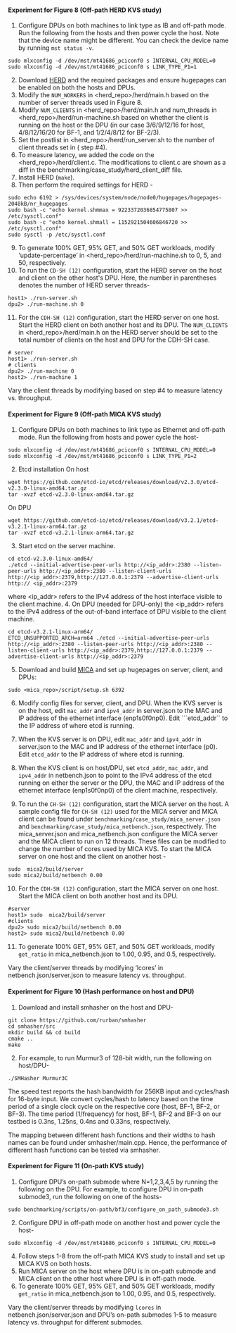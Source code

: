 #### Experiment for Figure 8 (Off-path HERD KVS study)

1.	Configure DPUs on both machines to link type as IB and off-path mode. Run the following from the hosts and then power cycle the host. Note that the device name might be different. You can check the device name by running ```mst status -v```.
```
sudo mlxconfig -d /dev/mst/mt41686_pciconf0 s INTERNAL_CPU_MODEL=0  
sudo mlxconfig -d /dev/mst/mt41686_pciconf0 s LINK_TYPE_P1=1
```

2.	Download [HERD](https://github.com/efficient/rdma_bench) and the required packages and ensure hugepages can be enabled on both the hosts and DPUs.
3.	Modify the ```NUM_WORKERS``` in <herd_repo>/herd/main.h based on the number of server threads used in Figure 8.
4.	Modify ```NUM_CLIENTS``` in <herd_repo>/herd/main.h and num_threads in <herd_repo>/herd/run-machine.sh based on whether the client is running on the host or the DPU (in our case 3/6/9/12/16 for host, 4/8/12/16/20 for BF-1, and 1/2/4/8/12 for BF-2/3).
5.	Set the postlist in <herd_repo>/herd/run_server.sh to the number of client threads set in ( step #4).
6.	To measure latency, we added the code on the <herd_repo>/herd/client.c. The modifications to client.c are shown as a diff in the benchmarking/case_study/herd_client_diff file.
7.	Install HERD (```make```).
8.	Then perform the required settings for HERD -
```
sudo echo 6192 > /sys/devices/system/node/node0/hugepages/hugepages-2048kB/nr_hugepages
sudo bash -c "echo kernel.shmmax = 9223372036854775807 >> /etc/sysctl.conf"
sudo bash -c "echo kernel.shmall = 1152921504606846720 >> /etc/sysctl.conf"
sudo sysctl -p /etc/sysctl.conf
```
9.	To generate 100% GET, 95% GET, and 50% GET workloads, modify ‘update-percentage’ in <herd_repo>/herd/run-machine.sh to 0, 5, and 50, respectively.
10.	To run the ```CD-SH (12)``` configuration, start the HERD server on the host and client on the other host's DPU. Here, the number in parentheses denotes the number of HERD server threads-
```
host1> ./run-server.sh
dpu2> ./run-machine.sh 0
```

11. For the ```CDH-SH (12)``` configuration, start the HERD server on one host. Start the HERD client on both another host and its DPU. The ```NUM_CLIENTS``` in <herd_repo>/herd/main.h on the HERD server should be set to the total number of clients on the host and DPU for the CDH-SH case.
```
# server
host1> ./run-server.sh
# clients
dpu2> ./run-machine 0
host2> ./run-machine 1
```

Vary the client threads by modifying based on step #4 to measure latency vs. throughput.

#### Experiment for Figure 9 (Off-path MICA KVS study)

1.	Configure DPUs on both machines to link type as Ethernet and off-path mode. Run the following from hosts and power cycle the host-
```
sudo mlxconfig -d /dev/mst/mt41686_pciconf0 s INTERNAL_CPU_MODEL=0  
sudo mlxconfig -d /dev/mst/mt41686_pciconf0 s LINK_TYPE_P1=2
```
2.	Etcd installation
On host
```
wget https://github.com/etcd-io/etcd/releases/download/v2.3.0/etcd-v2.3.0-linux-amd64.tar.gz
tar -xvzf etcd-v2.3.0-linux-amd64.tar.gz
```
On DPU
```
wget https://github.com/etcd-io/etcd/releases/download/v3.2.1/etcd-v3.2.1-linux-arm64.tar.gz 
tar -xvzf etcd-v3.2.1-linux-arm64.tar.gz
```
3.	Start etcd on the server machine.
```
cd etcd-v2.3.0-linux-amd64/
./etcd --initial-advertise-peer-urls http://<ip_addr>:2380 --listen-peer-urls http://<ip_addr>:2380 --listen-client-urls http://<ip_addr>:2379,http://127.0.0.1:2379 --advertise-client-urls http:// <ip_addr>:2379
```
where <ip_addr> refers to the IPv4 address of the host interface visible to the client machine.
4. On DPU (needed for DPU-only) the <ip_addr> refers to the IPv4 address of the out-of-band interface of DPU visible to the client machine.
```
cd etcd-v3.2.1-linux-arm64/
ETCD_UNSUPPORTED_ARCH=arm64 ./etcd --initial-advertise-peer-urls http://<ip_addr>:2380 --listen-peer-urls http://<ip_addr>:2380 --listen-client-urls http://<ip_addr>:2379,http://127.0.0.1:2379 --advertise-client-urls http://<ip_addr>:2379
```
5.	Download and build [MICA](https://github.com/efficient/mica2) and set up hugepages on server, client, and DPUs:
```
sudo <mica_repo>/script/setup.sh 6392
```
6.	Modify config files for server, client, and DPU. When the KVS server is on the host, edit ```mac_addr``` and ```ipv4_addr``` in server.json to the MAC and IP address of the ethernet interface (enp1s0f0np0). Edit ```etcd_addr`` to the IP address of where etcd is running.

7. When the KVS server is on DPU, edit ```mac_addr``` and ```ipv4_addr``` in server.json to the MAC and IP address of the ethernet interface (p0). Edit ```etcd_addr``` to the IP address of where etcd is running.
    
8. When the KVS client is on host/DPU, set ```etcd_addr```, ```mac_addr```, and ```ipv4_addr``` in netbench.json to point to the IPv4 address of the etcd running on either the server or the DPU, the MAC and IP address of the ethernet interface (enp1s0f0np0) of the client machine, respectively.

9.	To run the ```CH-SH (12)``` configuration, start the MICA server on the host. A sample config file for ```CH-SH (12)``` used for the MICA server and MICA client can be found under ```benchmarking/case_study/mica_server.json``` and ```benchmarking/case_study/mica_netbench.json```, respectively. The mica_server.json and mica_netbench.json configure the MICA server and the MICA client to run on 12 threads. These files can be modified to change the number of cores used by MICA KVS. To start the MICA server on one host and the client on another host -
```
sudo  mica2/build/server
sudo mica2/build/netbench 0.00
```
10. For the ```CDH-SH (12)``` configuration, start the MICA server on one host. Start the MICA client on both another host and its DPU.
```
#server
host1> sudo  mica2/build/server
#clients
dpu2> sudo mica2/build/netbench 0.00
host2> sudo mica2/build/netbench 0.00
```
11.	To generate 100% GET, 95% GET, and 50% GET workloads, modify ```get_ratio``` in mica_netbench.json to 1.00, 0.95, and 0.5, respectively.

Vary the client/server threads by modifying ‘lcores’ in netbench.json/server.json to measure latency vs. throughput.

#### Experiment for Figure 10 (Hash performance on host and DPU)
1.	Download and install smhasher on the host and DPU-
```
git clone https://github.com/rurban/smhasher
cd smhasher/src
mkdir build && cd build
cmake ..
make
```
2.	For example, to run Murmur3 of 128-bit width, run the following on host/DPU-
```
./SMHasher Murmur3C
```

The speed test reports the hash bandwidth for 256KB input and cycles/hash for 16-byte input. We convert cycles/hash to latency based on the time period of a single clock cycle on the respective core (host, BF-1, BF-2, or BF-3). The time period (1/frequency) for host, BF-1, BF-2 and BF-3 on our testbed is 0.3ns, 1.25ns, 0.4ns and 0.33ns, respectively.

The mapping between different hash functions and their widths to hash names can be found under smhasher/main.cpp. Hence, the performance of different hash functions can be tested via smhasher.

#### Experiment for Figure 11 (On-path KVS study)
1.	Configure DPU’s on-path submode<N> where N=1,2,3,4,5 by running the following on the DPU. For example, to configure DPU in on-path submode3, run the following on one of the hosts-
```
sudo benchmarking/scripts/on-path/bf3/configure_on_path_submode3.sh
```
2.	Configure DPU in off-path mode on another host and power cycle the host-
```
sudo mlxconfig -d /dev/mst/mt41686_pciconf0 s INTERNAL_CPU_MODEL=0
```
4.	Follow steps 1-8 from the off-path MICA KVS study to install and set up MICA KVS on both hosts.
5.	Run MICA server on the host where DPU is in on-path submode and MICA client on the other host where DPU is in off-path mode.
6.	To generate 100% GET, 95% GET, and 50% GET workloads, modify ```get_ratio``` in mica_netbench.json to 1.00, 0.95, and 0.5, respectively.

Vary the client/server threads by modifying ```lcores``` in netbench.json/server.json and DPU’s on-path submodes 1-5 to measure latency vs. throughput for different submodes.

